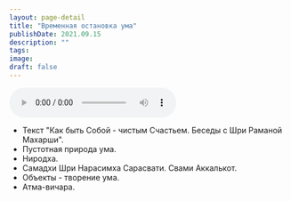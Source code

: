 ```yaml
---
layout: page-detail
title: "Временная остановка ума"
publishDate: 2021.09.15
description: ""
tags:
image:
draft: false
---
```


<audio title="2021.09.15 - Временная остановка ума.mp3" src="https://filer-api.advayta.org/v1.0/public/files/73777" controls=""></audio>

* Текст "Как быть Собой - чистым Счастьем. Беседы с Шри Раманой Махарши".
* Пустотная природа ума.
* Ниродха.
* Самадхи Шри Нарасимха Сарасвати. Свами Аккалькот.
* Объекты - творение ума.
* Атма-вичара.

  
